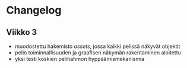 # Changelog
##  Viikko 3
- muodostettu hakemisto *assets*, jossa kaikki pelissä näkyvät objektit
- pelin toiminnallisuuden ja graafisen näkymän rakentaminen aloitettu
- yksi testi koskien pelihahmon hyppäämismekanismia
